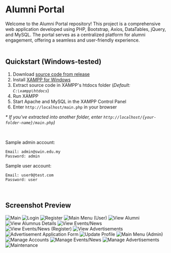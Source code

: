 <h1>Alumni Portal</h1>
Welcome to the Alumni Portal repository! This project is a comprehensive web application developed using PHP, Bootstrap, Axios, DataTables, jQuery, and MySQL. The portal serves as a centralized platform for alumni engagement, offering a seamless and user-friendly experience.
<br><br>

## Quickstart (Windows-tested)
1. Download [source code from release](https://github.com/kazcfz/Alumni-Portal/releases)
2. Install [XAMPP for Windows](https://www.apachefriends.org/download.html)
3. Extract source code in XAMPP's htdocs folder (_Default: `C:\xampp\htdocs`_)
4. Run XAMPP
5. Start Apache and MySQL in the XAMPP Control Panel
6. Enter `http://localhost/main.php` in your browser

_* If you've extracted into another folder, enter `http://localhost/{your-folder-name}/main.php`)_

<br>

Sample admin account:
```
Email: admin@swin.edu.my
Password: admin
```

Sample user account:
```
Email: user0@test.com
Password: user
```
<br>

## Screenshot Preview
![Main](https://i.imgur.com/51SlCo8.png)
![Login](https://imgur.com/DobvfrP.png)
![Register](https://imgur.com/oeJjn1g.png)
![Main Menu (User)](https://imgur.com/62brLlg.png)
![View Alumni](https://imgur.com/FMxmwsD.png)
![View Alumnus Details](https://imgur.com/C2C9Uql.png)
![View Events/News](https://imgur.com/jeOp2Vz.png)
![View Events/News (Register)](https://imgur.com/NaGPD9g.png)
![View Advertisements](https://imgur.com/Tq2V0XB.png)
![Advertisement Application Form](https://imgur.com/yD3IeXf.png)
![Update Profile](https://imgur.com/nvt9cR7.png)
![Main Menu (Admin)](https://imgur.com/qpqegqo.png)
![Manage Accounts](https://imgur.com/hLi0fzj.png)
![Manage Events/News](https://imgur.com/g1MfJJy.png)
![Manage Advertisements](https://imgur.com/hyUwDNL.png)
![Maintenance](https://imgur.com/l8fPJ3J.png)
